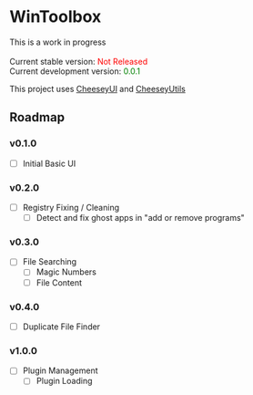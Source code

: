 # WinToolbox
This is a work in progress<br><br>
Current stable version: <span style="color:red">Not Released</span><br>
Current development version: <span style="color:green">0.0.1</span>

This project uses [CheeseyUI](http://github.com/CraigCraig/CheeseyUI) and [CheeseyUtils](http://github.com/CraigCraig/CheeseyUtils)

## Roadmap
### v0.1.0
- [ ] Initial Basic UI
### v0.2.0
- [ ] Registry Fixing / Cleaning
    - [ ] Detect and fix ghost apps in "add or remove programs"
### v0.3.0
- [ ] File Searching
    - [ ] Magic Numbers
    - [ ] File Content
### v0.4.0
- [ ] Duplicate File Finder
### v1.0.0
- [ ] Plugin Management
    - [ ] Plugin Loading